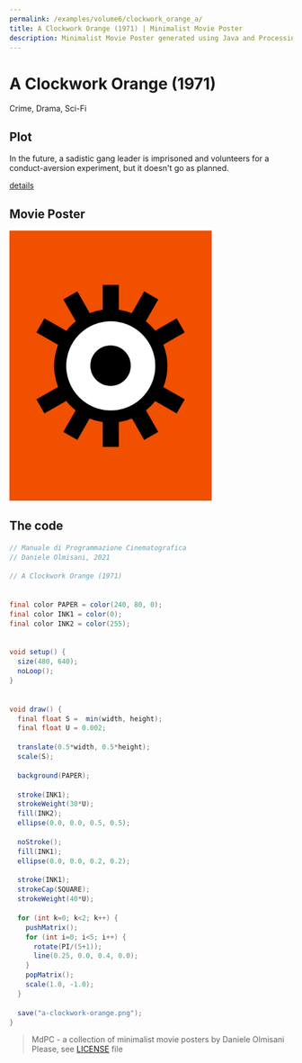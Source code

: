 ```yaml
---
permalink: /examples/volume6/clockwork_orange_a/
title: A Clockwork Orange (1971) | Minimalist Movie Poster
description: Minimalist Movie Poster generated using Java and Processing.
---
```


# A Clockwork Orange (1971)

Crime, Drama, Sci-Fi

## Plot
In the future, a sadistic gang leader is imprisoned and volunteers for a conduct-aversion experiment, but it doesn't go as planned.

[details](https://www.imdb.com/title/tt0066921/)

## Movie Poster
<img src="a-clockwork-orange.png"  width="360px" title="A Clockwork Orange">


## The code
```java
// Manuale di Programmazione Cinematografica
// Daniele Olmisani, 2021

// A Clockwork Orange (1971)


final color PAPER = color(240, 80, 0);
final color INK1 = color(0);
final color INK2 = color(255);


void setup() {
  size(480, 640);
  noLoop();
}


void draw() {
  final float S =  min(width, height);
  final float U = 0.002;

  translate(0.5*width, 0.5*height);
  scale(S);
  
  background(PAPER);
  
  stroke(INK1);
  strokeWeight(30*U);
  fill(INK2);
  ellipse(0.0, 0.0, 0.5, 0.5);
  
  noStroke();
  fill(INK1);
  ellipse(0.0, 0.0, 0.2, 0.2);
  
  stroke(INK1);
  strokeCap(SQUARE);
  strokeWeight(40*U);
  
  for (int k=0; k<2; k++) {
    pushMatrix();
    for (int i=0; i<5; i++) {
      rotate(PI/(5+1));
      line(0.25, 0.0, 0.4, 0.0);
    }
    popMatrix();
    scale(1.0, -1.0);
  }
  
  save("a-clockwork-orange.png");
}

```

> MdPC - a collection of minimalist movie posters
> by Daniele Olmisani
> Please, see [LICENSE](../../../LICENSE) file
